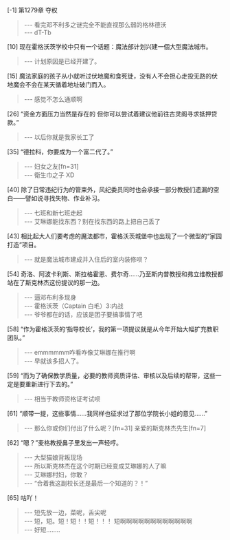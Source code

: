 
[-1] 第1279章 夺权
>--- 看完邓不利多之谜完全不能直视那么弱的格林德沃<br>
>--- dT-Tb<br>

[10] 现在霍格沃茨学校中只有一个话题：魔法部计划兴建一個大型魔法城市。
>--- 计划原因是已经开建了。<br>

[15] 魔法家庭的孩子从小就听过伏地魔和食死徒，没有人不会担心走投无路的伏地魔会不会在某天循着地址破门而入。
>--- 感觉不怎么通顺啊<br>

[26] “资金方面压力当然是存在的 但你可以尝试着建议他前往古灵阁寻求抵押贷款。”
>--- 以后你就是我家长工了<br>

[35] “德拉科，你要成为一个富二代了。”
>--- 妇女之友[fn=31]<br>
>--- 衛生巾之子 XD<br>

[40] 除了日常违纪行为的管束外，风纪委员同时也会承接一部分教授们遗漏的空白——譬如说寻找失物、作业补习。
>--- 七班和新七班走起<br>
>--- 艾琳娜能找东西？别在找东西的路上把自己丢了<br>

[43] 相比起大人们要考虑的魔法都市，霍格沃茨城堡中也出现了一个微型的“家园打造”项目。
>--- 就是魔法城市建成并入住后的室内装修呗？<br>

[54] 奇洛、阿波卡利斯、斯拉格霍恩、费尔奇……乃至斯内普教授和弗立维教授都站在了斯克林杰这份提议的那一边。
>--- 逼邓布利多现身<br>
>--- 霍格沃茨（Captain 白毛）3:内战<br>
>--- 爷爷都在的话，应该是团子要搞事情了吧<br>

[58] “作为霍格沃茨的‘指导校长’，我的第一项提议就是从今年开始大幅扩充教职团队。”
>--- emmmmmm咋看咋像艾琳娜在推行啊<br>
>--- 早就该多招人了。<br>

[59] “而为了确保教学质量，必要的教师资质评估、审核以及后续的帮带，这些一定是要重新进行下去的。”
>--- 相当于教师资格证考试呗<br>

[61] “顺带一提，这些事情……我同样也征求过了那位学院长小姐的意见……”
>--- 那么你或你们付出了什么呢？[fn=31]
亲爱的斯克林杰先生[fn=7]<br>

[62] “嗯？”麦格教授鼻子里发出一声轻哼。
>--- 大型猫娘背叛现场<br>
>--- 所以斯克林杰在这个时期已经变成艾琳娜的人了嘛<br>
>--- 艾琳娜村妇，你敢？<br>
>--- “合着我这副校长还是最后一个知道的？！”<br>

[65] 咕吖！
>--- 短先放一边，菜呢，舌尖呢<br>
>--- 短，短。短！短！！短！！！
短啊啊啊啊啊啊啊啊啊啊啊啊<br>
>--- 好短........<br>
